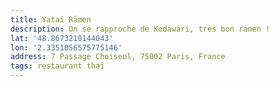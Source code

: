 ```yaml
---
title: Yatai Rāmen
description: On se rapproche de Kodawari, très bon ramen !
lat: '48.8673210144043'
lon: '2.3351056575775146'
address: 7 Passage Choiseul, 75002 Paris, France
tags: restaurant thaï
---
```

